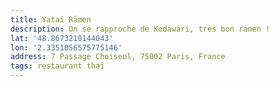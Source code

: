 ```yaml
---
title: Yatai Rāmen
description: On se rapproche de Kodawari, très bon ramen !
lat: '48.8673210144043'
lon: '2.3351056575775146'
address: 7 Passage Choiseul, 75002 Paris, France
tags: restaurant thaï
---
```

